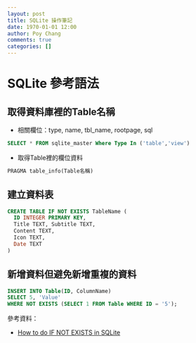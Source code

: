 ```yaml
---
layout: post
title: SQLite 操作筆記
date: 1970-01-01 12:00
author: Poy Chang
comments: true
categories: []
---
```

# SQLite 參考語法

## 取得資料庫裡的Table名稱

* 相關欄位：type, name, tbl_name, rootpage, sql

```sql
SELECT * FROM sqlite_master Where Type In ('table','view')
```

* 取得Table裡的欄位資料

```sql
PRAGMA table_info(Table名稱)
```

## 建立資料表

```sql
CREATE TABLE IF NOT EXISTS TableName (
  ID INTEGER PRIMARY KEY,
  Title TEXT, Subtitle TEXT,
  Content TEXT, 
  Icon TEXT, 
  Date TEXT
)
```

## 新增資料但避免新增重複的資料

```sql
INSERT INTO Table(ID, ColumnName)
SELECT 5, 'Value'
WHERE NOT EXISTS (SELECT 1 FROM Table WHERE ID = '5');
```

參考資料：

* [How to do IF NOT EXISTS in SQLite](http://stackoverflow.com/questions/531035/how-to-do-if-not-exists-in-sqlite)